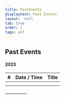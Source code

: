 ```yaml
---
title: PastEvents
displaytext: Past Events
layout:  null
tab: true
order: 1
tags: ykf
---
```


## Past Events


#### 2023 

| # | Date / Time |  Title | 
| -------- | -------- | ----------- | 
|  | |  | 
|  | |  | 


**-----------**

